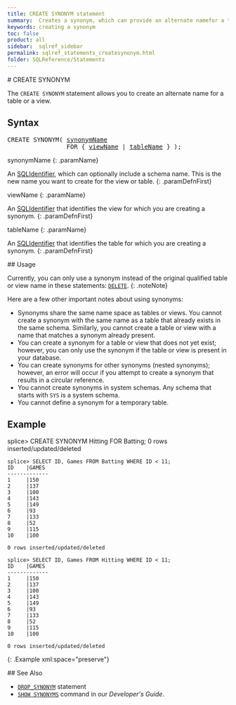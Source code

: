 ```yaml
---
title: CREATE SYNONYM statement
summary:  Creates a synonym, which can provide an alternate namefor a table or a view.
keywords: creating a synonym
toc: false
product: all
sidebar:  sqlref_sidebar
permalink: sqlref_statements_createsynonym.html
folder: SQLReference/Statements
---
```

<section>
<div class="TopicContent" data-swiftype-index="true" markdown="1">
# CREATE SYNONYM

The `CREATE SYNONYM` statement allows you to create an alternate name
for a table or a view.

## Syntax

<div class="fcnWrapperWide"><pre class="FcnSyntax">
CREATE SYNONYM( <a href="sqlref_identifiers_types.html#SynonymName">synonymName</a>
                FOR { <a href="sqlref_identifiers_types.html#ViewName">viewName</a> | <a href="sqlref_identifiers_types.html#TableName">tableName</a> } );</pre>

</div>
<div class="paramList" markdown="1">
synonymName
{: .paramName}

An [SQLIdentifier](sqlref_identifiers_intro.html), which can optionally
include a schema name. This is the new name you want to create for the
view or table.
{: .paramDefnFirst}

viewName
{: .paramName}

An [SQLIdentifier](sqlref_identifiers_intro.html) that identifies the
view for which you are creating a synonym.
{: .paramDefnFirst}

tableName
{: .paramName}

An [SQLIdentifier](sqlref_identifiers_intro.html) that identifies the
table for which you are creating a synonym.
{: .paramDefnFirst}

</div>
## Usage

Currently, you can only use a synonym instead of the original qualified
table or view name in these statements:
[`DELETE`](sqlref_statements_delete.html).
{: .noteNote}

Here are a few other important notes about using synonyms:

* Synonyms share the same name space as tables or views. You cannot
  create a synonym with the same name as a table that already exists in
  the same schema. Similarly, you cannot create a table or view with a
  name that matches a synonym already present.
* You can create a synonym for a table or view that does not yet exist;
  however, you can only use the synonym if the table or view is present
  in your database.
* You can create synonyms for other synonyms (nested synonyms); however,
  an error will occur if you attempt to create a synonym that results in
  a circular reference.
* You cannot create synonyms in system schemas. Any schema that starts
  with `SYS` is a system schema.
* You cannot define a synonym for a temporary table.

## Example

<div class="preWrapper" markdown="1">
    splice> CREATE SYNONYM Hitting FOR Batting;
    0 rows inserted/updated/deleted

    splice> SELECT ID, Games FROM Batting WHERE ID < 11;
    ID    |GAMES
    -------------
    1     |150
    2     |137
    3     |100
    4     |143
    5     |149
    6     |93
    7     |133
    8     |52
    9     |115
    10    |100

    0 rows inserted/updated/deleted

    splice> SELECT ID, Games FROM Hitting WHERE ID < 11;
    ID    |GAMES
    -------------
    1     |150
    2     |137
    3     |100
    4     |143
    5     |149
    6     |93
    7     |133
    8     |52
    9     |115
    10    |100

    0 rows inserted/updated/deleted
{: .Example xml:space="preserve"}

</div>
## See Also

* [`DROP_SYNONYM`](sqlref_statements_dropsynonym.html) statement
* [`SHOW SYNONYMS`](cmdlineref_showsynonyms.html) command in our
  *Developer's Guide*.

</div>
</section>
